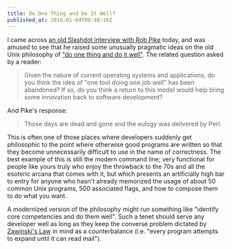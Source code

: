 ```yaml
---
title: Do One Thing and Do It Well?
published_at: 2016-01-04T08:48:16Z
---
```


I came across [an old Slashdot interview with Rob Pike][pike-interview] today,
and was amused to see that he raised some unusually pragmatic ideas on the old
Unix philosophy of ["do one thing and do it well"][do-one-thing]. The related
question asked by a reader:

> Given the nature of current operating systems and applications, do you think
> the idea of "one tool doing one job well" has been abandoned? If so, do you
> think a return to this model would help bring some innovation back to
> software development? 

And Pike's response:

> Those days are dead and gone and the eulogy was delivered by Perl.

This is often one of those places where developers suddenly get philosophic to
the point where otherwise good programs are written so that they become
unnecessarily difficult to use in the name of correctness. The best example of
this is still the modern command line; very functional for people like yours
truly who enjoy the throwback to the 70s and all the esoteric arcana that comes
with it, but which presents an artificially high bar to entry for anyone who
hasn't already memorized the usage of about 50 common Unix programs, 500
associated flags, and how to compose them to do what you want.

A modernized version of the philosophy might run something like "identify core
competencies and do them well". Such a tenet should serve any developer well as
long as they keep the converse problem dictated by [Zawinski's Law][zawinksi]
in mind as a counterbalance (i.e. "every program attempts to expand until it
can read mail").

[do-one-thing]: https://en.wikipedia.org/wiki/Unix_philosophy#Do_One_Thing_and_Do_It_Well
[pike-interview]: http://interviews.slashdot.org/story/04/10/18/1153211/rob-pike-responds
[zawinksi]: http://www.catb.org/jargon/html/Z/Zawinskis-Law.html
